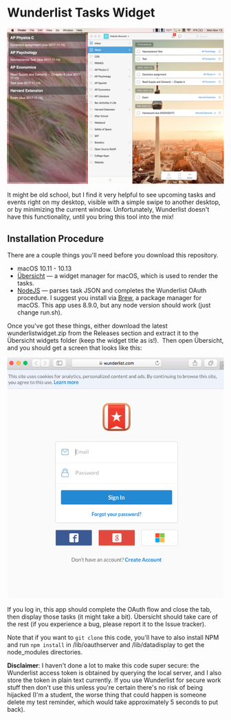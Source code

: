# Wunderlist Tasks Widget

![Screenshot](/doc/Screenshot.png?raw=true "Screenshot")

It might be old school, but I find it very helpful to see upcoming tasks and events right on my desktop, visible with a simple swipe to another desktop, or by minimizing the current window.  Unfortunately, Wunderlist doesn't have this functionality, until you bring this tool into the mix!

## Installation Procedure
There are a couple things you'll need before you download this repository.  
* macOS 10.11 - 10.13
* [Übersicht](http://tracesof.net/uebersicht/) — a widget manager for macOS, which is used to render the tasks. 
* [NodeJS](https://nodejs.org) — parses task JSON and completes the Wunderlist OAuth procedure.  I suggest you install via [Brew](https://brew.sh), a package manager for macOS.  This app uses 8.9.0, but any node version should work (just change run.sh).  

Once you've got these things, either download the latest wunderlistwidget.zip from the Releases section and extract it to the Übersicht widgets folder (keep the widget title as is!).  Then open Übersicht, and you should get a screen that looks like this: 

![Request Auth](/doc/Login.png?raw=true "Login")

If you log in, this app should complete the OAuth flow and close the tab, then display those tasks (it might take a bit).  Übersicht should take care of the rest (if you experience a bug, please report it to the Issue tracker).  

Note that if you want to ```git clone``` this code, you'll have to also install NPM and run ```npm install``` in /lib/oauthserver and /lib/datadisplay to get the node_modules directories.  

**Disclaimer**: I haven't done a lot to make this code super secure: the Wunderlist access token is obtained by querying the local server, and I also store the token in plain text currently.  If you use Wunderlist for secure work stuff then don't use this unless you're certain there's no risk of being hijacked (I'm a student, the worse thing that could happen is someone delete my test reminder, which would take approximately 5 seconds to put back).  
